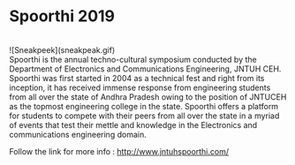 <h1>Spoorthi 2019</h1>
<br>
![Sneakpeek](sneakpeak.gif)
<br>
Spoorthi is the annual techno-cultural symposium conducted by the Department of Electronics and Communications Engineering, JNTUH CEH. Spoorthi was first started in 2004 as a technical fest and right from its inception, it has received immense response from engineering students from all over the state of Andhra Pradesh owing to the position of JNTUCEH as the topmost engineering college in the state. Spoorthi offers a platform for students to compete with their peers from all over the state in a myriad of events that test their mettle and knowledge in the Electronics and communications engineering domain.

Follow the link for more info : http://www.jntuhspoorthi.com/
